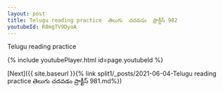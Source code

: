 ```yaml
---
layout: post
title: Telugu reading practice  తెలుగు  చదవడం  ప్రాక్టీస్ 982
youtubeId: R8mgTV9DyoA
---
```

 
 
Telugu reading practice
 
 
 
 
 


{% include youtubePlayer.html id=page.youtubeId %}
 
[Next]({{ site.baseurl }}{% link  split1/_posts/2021-06-04-Telugu reading practice  తెలుగు  చదవడం  ప్రాక్టీస్ 981.md%})
 
